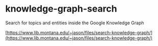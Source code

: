 # knowledge-graph-search
Search for topics and entities inside the Google Knowledge Graph

[https://www.lib.montana.edu/~jason/files/search-knowledge-graph/](https://www.lib.montana.edu/~jason/files/search-knowledge-graph/)
